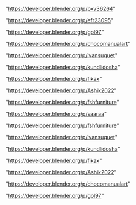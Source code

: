 "https://developer.blender.org/p/pxv36264"

"https://developer.blender.org/p/efr23095"

"https://developer.blender.org/p/gol97"

"https://developer.blender.org/p/chocomanualart"

"https://developer.blender.org/p/ivansuquet"

"https://developer.blender.org/p/kundlidosha"

"https://developer.blender.org/p/fikax"

"https://developer.blender.org/p/Ashik2022"

"https://developer.blender.org/p/fshfurniture"

 
"https://developer.blender.org/p/saaraa"


"https://developer.blender.org/p/fshfurniture"


"https://developer.blender.org/p/ivansuquet"


"https://developer.blender.org/p/kundlidosha"


"https://developer.blender.org/p/fikax"


"https://developer.blender.org/p/Ashik2022"


"https://developer.blender.org/p/chocomanualart"


"https://developer.blender.org/p/gol97"


 
